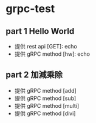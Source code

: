 # grpc-test

## part 1 Hello World

- 提供 rest api [GET]: echo
- 提供 gRPC method [hw]: echo

## part 2 加減乘除

- 提供 gRPC method [add]
- 提供 gRPC method [sub]
- 提供 gRPC method [multi]
- 提供 gRPC method [divi]